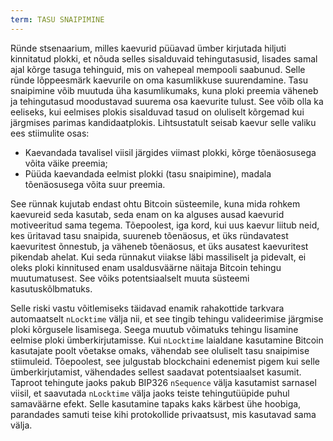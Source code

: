 ```yaml
---
term: TASU SNAIPIMINE
---
```


Ründe stsenaarium, milles kaevurid püüavad ümber kirjutada hiljuti kinnitatud plokki, et nõuda selles sisalduvaid tehingutasusid, lisades samal ajal kõrge tasuga tehinguid, mis on vahepeal mempooli saabunud. Selle ründe lõppeesmärk kaevurile on oma kasumlikkuse suurendamine. Tasu snaipimine võib muutuda üha kasumlikumaks, kuna ploki preemia väheneb ja tehingutasud moodustavad suurema osa kaevurite tulust. See võib olla ka eeliseks, kui eelmises plokis sisalduvad tasud on oluliselt kõrgemad kui järgmises parimas kandidaatplokis. Lihtsustatult seisab kaevur selle valiku ees stiimulite osas:
* Kaevandada tavalisel viisil järgides viimast plokki, kõrge tõenäosusega võita väike preemia;
* Püüda kaevandada eelmist plokki (tasu snaipimine), madala tõenäosusega võita suur preemia.

See rünnak kujutab endast ohtu Bitcoin süsteemile, kuna mida rohkem kaevureid seda kasutab, seda enam on ka alguses ausad kaevurid motiveeritud sama tegema. Tõepoolest, iga kord, kui uus kaevur liitub neid, kes üritavad tasu snaipida, suureneb tõenäosus, et üks ründavatest kaevuritest õnnestub, ja väheneb tõenäosus, et üks ausatest kaevuritest pikendab ahelat. Kui seda rünnakut viiakse läbi massiliselt ja pidevalt, ei oleks ploki kinnitused enam usaldusväärne näitaja Bitcoin tehingu muutumatusest. See võiks potentsiaalselt muuta süsteemi kasutuskõlbmatuks.

Selle riski vastu võitlemiseks täidavad enamik rahakottide tarkvara automaatselt `nLocktime` välja nii, et see tingib tehingu valideerimise järgmise ploki kõrgusele lisamisega. Seega muutub võimatuks tehingu lisamine eelmise ploki ümberkirjutamisse. Kui `nLocktime` laialdane kasutamine Bitcoin kasutajate poolt võetakse omaks, vähendab see oluliselt tasu snaipimise stiimuleid. Tõepoolest, see julgustab blockchaini edenemist pigem kui selle ümberkirjutamist, vähendades sellest saadavat potentsiaalset kasumit. Taproot tehingute jaoks pakub BIP326 `nSequence` välja kasutamist sarnasel viisil, et saavutada `nLocktime` välja jaoks teiste tehingutüüpide puhul samaväärne efekt. Selle kasutamine tapaks kaks kärbest ühe hoobiga, parandades samuti teise kihi protokollide privaatsust, mis kasutavad sama välja.